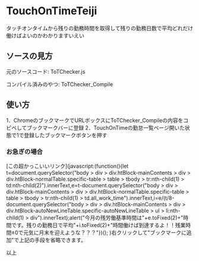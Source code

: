 # TouchOnTimeTeiji
タッチオンタイムから残りの勤務時間を取得して残りの勤務日数で平均どれだけ働けばよいのかわかりますいえい

## ソースの見方
元のソースコード: ToTChecker.js

コンパイル済みのやつ: ToTChecker_Compile

## 使い方

1．ChromeのブックマークでURLボックスにToTChecker_Compileの内容をコピペしてブックマークバーに登録
2．TouchOnTimeの勤怠一覧ページ開いた状態で1で登録したブックマークボタンを押す

### お急ぎの場合

[この超かっこいいリンク](javascript:(function(){let t=document.querySelector("body > div > div.htBlock-mainContents > div > div.htBlock-normalTable.specific-table > table > tbody > tr:nth-child(1) > td:nth-child(2)").innerText,e=t-document.querySelector("body > div > div.htBlock-mainContents > div > div.htBlock-normalTable.specific-table > table > tbody > tr:nth-child(1) > td.all_work_time").innerText,i=e/(t/8-document.querySelector("body > div > div.htBlock-mainContents > div > div.htBlock-autoNewLineTable.specific-autoNewLineTable > ul > li:nth-child(1) > div").innerText);alert("今月の残労働基準時間は"+e.toFixed(2)+"時間です。残りの勤務日で平均"+i.toFixed(2)+"時間働けば到達するよ！！残業時間±0で元気に月末を迎えような？？？"})();
)右クリックして"ブックマークに追加"で上記の手段を省略できます。

以上
